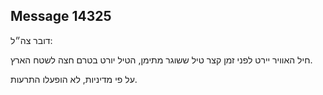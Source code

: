 ## Message 14325

דובר צה״ל:

חיל האוויר יירט לפני זמן קצר טיל ששוגר מתימן, הטיל יורט בטרם חצה לשטח הארץ. 

על פי מדיניות, לא הופעלו התרעות.

